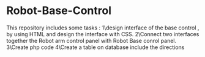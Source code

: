 # Robot-Base-Control
This repository includes some tasks :
1\design interface of the base control , by using HTML and design the interface with CSS.
2\Connect two interfaces together the Robot arm control panel with Robot Base conrol panel.
3\Create php code 
4\Create a table on database include the directions 
